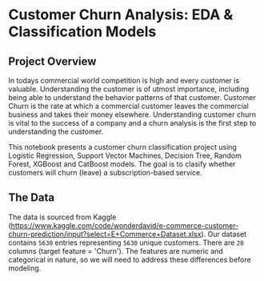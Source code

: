 # **Customer Churn Analysis: EDA & Classification Models**
## Project Overview
In todays commercial world competition is high and every customer is valuable. Understanding the customer is of utmost importance, including being able to understand the behavior patterns of that customer. Customer Churn is the rate at which a commercial customer leaves the commercial business and takes their money elsewhere. Understanding customer churn is vital to the success of a company and a churn analysis is the first step to understanding the customer.

This notebook presents a customer churn classification project using Logistic Regression, Support Vector Machines, Decision Tree, Random Forest, XGBoost and CatBoost models. The goal is to clasify whether customers will churn (leave) a subscription-based service.

## The Data
The data is sourced from Kaggle (https://www.kaggle.com/code/wonderdavid/e-commerce-customer-churn-prediction/input?select=E+Commerce+Dataset.xlsx). Our dataset contains `5630` entries representing `5630` unique customers. There are `20` columns (target feature = 'Churn'). The features are numeric and categorical in nature, so we will need to address these differences before modeling.
